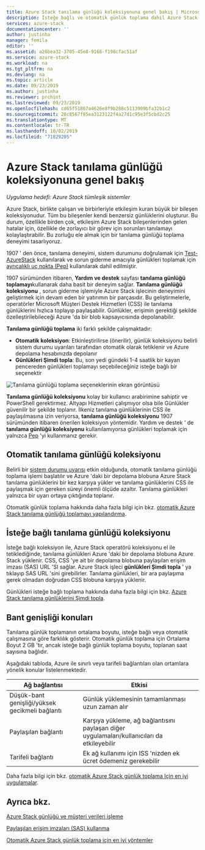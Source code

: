 ```yaml
---
title: Azure Stack tanılama günlüğü koleksiyonuna genel bakış | Microsoft Docs
description: İsteğe bağlı ve otomatik günlük toplama dahil Azure Stack yardım + destek ' te tanılama günlüğü toplamayı açıklar.
services: azure-stack
documentationcenter: ''
author: justinha
manager: femila
editor: ''
ms.assetid: a20bea32-3705-45e8-9168-f198cfac51af
ms.service: azure-stack
ms.workload: na
ms.tgt_pltfrm: na
ms.devlang: na
ms.topic: article
ms.date: 09/23/2019
ms.author: justinha
ms.reviewer: prchint
ms.lastreviewed: 09/23/2019
ms.openlocfilehash: cd65f51867a4626e8f9b288c5113909bfa32b1c2
ms.sourcegitcommit: 28c8567f85ea3123122f4a27d1c95e3f5cbd2c25
ms.translationtype: MT
ms.contentlocale: tr-TR
ms.lasthandoff: 10/02/2019
ms.locfileid: "71829205"
---
```

# <a name="overview-of-azure-stack-diagnostic-log-collection"></a>Azure Stack tanılama günlüğü koleksiyonuna genel bakış 

*Uygulama hedefi: Azure Stack tümleşik sistemler*

Azure Stack, birlikte çalışan ve birbirleriyle etkileşim kuran büyük bir bileşen koleksiyonudur. Tüm bu bileşenler kendi benzersiz günlüklerini oluşturur. Bu durum, özellikle birden çok, etkileşim Azure Stack bileşenlerinden gelen hatalar için, özellikle de zorlayıcı bir görev için sorunları tanılamayı kolaylaştırabilir. Bu zorluğu ele almak için bir tanılama günlüğü toplama deneyimi tasarlıyoruz. 

1907 ' den önce, tanılama deneyimi, sistem durumunu doğrulamak için [Test-AzureStack](azure-stack-diagnostic-test.md) kullanılarak ve sorun giderme amacıyla günlükleri toplamak için [ayrıcalıklı uç nokta (Pep)](azure-stack-configure-on-demand-diagnostic-log-collection.md#using-pep-to-collect-diagnostic-logs) kullanılarak dahil edilmiştir. 

1907 sürümünden itibaren, **Yardım ve destek** sayfası **tanılama günlüğü toplamayı**kullanarak daha basit bir deneyim sağlar. 
**Tanılama günlüğü koleksiyonu** , sorun giderme işlemiyle Azure Stack işlecinin deneyimini geliştirmek için devam eden bir yatırımın bir parçasıdır. Bu geliştirmelerle, operatörler Microsoft Müşteri Destek Hizmetleri (CSS) ile tanılama günlüklerini hızlıca toplayıp paylaşabilir. Günlükler, erişimin gerektiği şekilde özelleştirilebileceği Azure 'da bir blob kapsayıcısında depolanabilir.    
   
**Tanılama günlüğü toplama** iki farklı şekilde çalışmaktadır:

- **Otomatik koleksiyon**: Etkinleştirilirse (önerilir), günlük koleksiyonu belirli sistem durumu uyarıları tarafından otomatik olarak tetiklenir ve Azure depolama hesabınızda depolanır
- **Günlükleri Şimdi topla**: Bu, son yedi gündeki 1-4 saatlik bir kayan pencereden günlükleri toplamayı seçebileceğiniz isteğe bağlı bir seçenektir

![Tanılama günlüğü toplama seçeneklerinin ekran görüntüsü](media/azure-stack-automatic-log-collection/azure-stack-log-collection-overview.png)

**Tanılama günlüğü koleksiyonu** kolay bir kullanıcı arabirimine sahiptir ve PowerShell gerektirmez. Altyapı Hizmetleri çalışmıyor olsa bile Günlükler güvenilir bir şekilde toplanır.
İlkeniz tanılama günlüklerinin CSS ile paylaşılmasına izin veriyorsa, **tanılama günlüğü koleksiyonu** 1907 sürümünden itibaren önerilen koleksiyon yöntemidir. Yardım ve destek ' de **tanılama günlüğü koleksiyonu** kullanılamıyorsa günlükleri toplamak için yalnızca [Pep](azure-stack-configure-on-demand-diagnostic-log-collection.md#using-pep-to-collect-diagnostic-logs) 'yi kullanmanız gerekir.

## <a name="automatic-diagnostic-log-collection"></a>Otomatik tanılama günlüğü koleksiyonu 

Belirli bir [sistem durumu uyarısı](azure-stack-configure-automatic-diagnostic-log-collection.md#automatic-diagnostic-log-collection-alerts) etkin olduğunda, otomatik tanılama günlüğü toplama işlemi başlatılır ve Azure 'daki bir depolama blobuna Azure Stack tanılama günlüklerini bir kez karşıya yükler ve tanılama günlüklerini CSS ile paylaşmak için gereken süreyi önemli ölçüde azaltır. Tanılama günlükleri yalnızca bir uyarı ortaya çıktığında toplanır.  

Otomatik günlük toplama hakkında daha fazla bilgi için bkz. [otomatik Azure Stack tanılama günlüğü toplamayı yapılandırma](azure-stack-configure-automatic-diagnostic-log-collection.md).

## <a name="on-demand-diagnostic-log-collection"></a>İsteğe bağlı tanılama günlüğü koleksiyonu

İsteğe bağlı koleksiyon ile, Azure Stack operatörü koleksiyonu el ile tetiklediğinde, tanılama günlükleri Azure 'daki bir depolama blobuna Azure Stack yüklenir.
CSS, CSS 'ye ait bir depolama blobuna paylaşılan erişim imzası (SAS) URL 'SI sağlar. Azure Stack işleci **günlükleri Şimdi topla** ' ya tıklayıp SAS URL 'sini girebilirler. Tanılama günlükleri, bir ara paylaşıma gerek olmadan doğrudan CSS blobuna karşıya yüklenir. 

Günlükleri isteğe bağlı toplama hakkında daha fazla bilgi için bkz. [Azure Stack tanılama günlüklerini Şimdi topla](azure-stack-configure-on-demand-diagnostic-log-collection.md).

## <a name="bandwidth-considerations"></a>Bant genişliği konuları

Tanılama günlük toplamanın ortalama boyutu, isteğe bağlı veya otomatik çalışmasına göre farklılık gösterir. Otomatik günlük toplama için Ortalama Boyut 2 GB 'tır, ancak isteğe bağlı günlük toplama boyutu, toplanan saat sayısına bağlıdır. 

Aşağıdaki tabloda, Azure ile sınırlı veya tarifeli bağlantıları olan ortamlara yönelik konular listelenmektedir.

| Ağ bağlantısı | Etkisi |
|--------------------|--------|
| Düşük-bant genişliği/yüksek gecikmeli bağlantı | Günlük yüklemesinin tamamlanması uzun zaman alır | 
| Paylaşılan bağlantı | Karşıya yükleme, ağ bağlantısını paylaşan diğer uygulamaları/kullanıcıları da etkileyebilir |
| Tarifeli bağlantı | Ek ağ kullanımı için ISS 'nizden ek ücret ödemeniz gerekebilir |

Daha fazla bilgi için bkz. [otomatik Azure Stack günlük toplama Için en iyi uygulamalar](azure-stack-best-practices-automatic-diagnostic-log-collection.md).

## <a name="see-also"></a>Ayrıca bkz.

[Azure Stack günlüğü ve müşteri verileri işleme](https://docs.microsoft.com/azure-stack/operator/azure-stack-data-collection)

[Paylaşılan erişim imzaları (SAS) kullanma](https://docs.microsoft.com/azure/storage/common/storage-dotnet-shared-access-signature-part-1)

[Otomatik Azure Stack günlük toplama için en iyi yöntemler](azure-stack-best-practices-automatic-diagnostic-log-collection.md)

